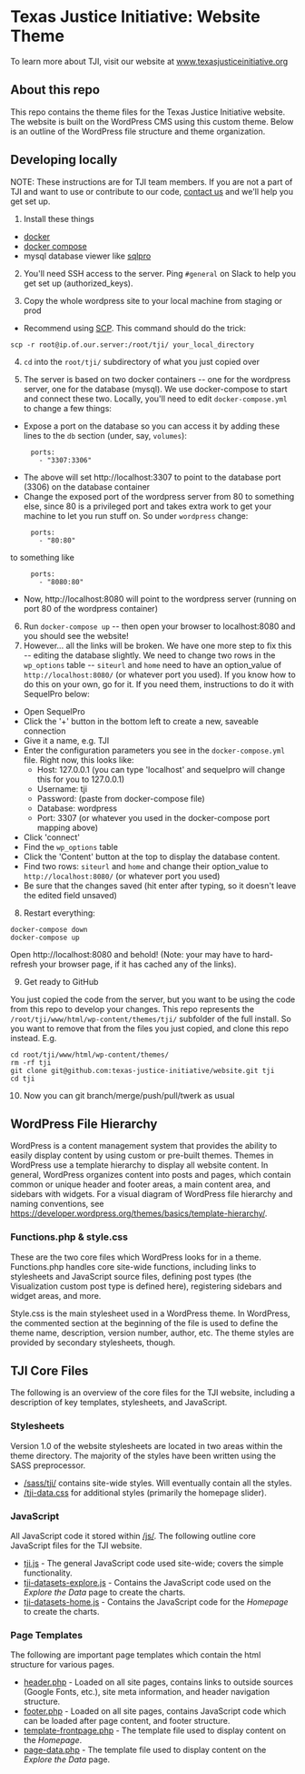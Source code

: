 # Texas Justice Initiative: Website Theme

To learn more about TJI, visit our website at www.texasjusticeinitiative.org

## About this repo

This repo contains the theme files for the Texas Justice Initiative website. The website is built on the WordPress CMS using this custom theme. Below is an outline of the WordPress file structure and theme organization.

## Developing locally

NOTE: These instructions are for TJI team members. If you are not a part of TJI and want to use or contribute to our code, [contact us](http://texasjusticeinitiative.org/contact/) and we'll help you get set up.

1. Install these things 
- [docker](https://www.docker.com/community-edition#/download)
- [docker compose](https://docs.docker.com/compose/install/)
- mysql database viewer like [sqlpro](https://sequelpro.com/download)

2. You'll need SSH access to the server. Ping `#general` on Slack to help you get set up (authorized_keys).

3. Copy the whole wordpress site to your local machine from staging or prod
- Recommend using [SCP](https://linuxacademy.com/blog/linux/ssh-and-scp-howto-tips-tricks/). This command should do the trick:
```
scp -r root@ip.of.our.server:/root/tji/ your_local_directory
```

4. `cd` into the `root/tji/` subdirectory of what you just copied over

5. The server is based on two docker containers -- one for the wordpress server, one for the database (mysql). We use docker-compose to start and connect these two. Locally, you'll need to edit `docker-compose.yml` to change a few things:
- Expose a port on the database so you can access it by adding these lines to the `db` section (under, say, `volumes`):
```
     ports:
       - "3307:3306"
```
- The above will set http://localhost:3307 to point to the database port (3306) on the database container
- Change the exposed port of the wordpress server from 80 to something else, since 80 is a privileged port and takes extra work to get your machine to let you run stuff on. So under `wordpress` change:
```
     ports:
       - "80:80"
```
to something like
```
     ports:
       - "8080:80"
```
- Now, http://localhost:8080 will point to the wordpress server (running on port 80 of the wordpress container)

6. Run `docker-compose up` -- then open your browser to localhost:8080 and you should see the website!
7. However... all the links will be broken. We have one more step to fix this -- editing the database slightly. We need to change two rows in the `wp_options` table -- `siteurl` and `home` need to have an option_value of `http://localhost:8080/` (or whatever port you used). If you know how to do this on your own, go for it. If you need them, instructions to do it with SequelPro below:
- Open SequelPro
- Click the '+' button in the bottom left to create a new, saveable connection
- Give it a name, e.g. TJI
- Enter the configuration parameters you see in the `docker-compose.yml` file. Right now, this looks like:
  - Host: 127.0.0.1 (you can type 'localhost' and sequelpro will change this for you to 127.0.0.1)
  - Username: tji
  - Password: (paste from docker-compose file)
  - Database: wordpress
  - Port: 3307 (or whatever you used in the docker-compose port mapping above)
- Click 'connect'
- Find the `wp_options` table
- Click the 'Content' button at the top to display the database content.
- Find two rows: `siteurl` and `home` and change their option_value to `http://localhost:8080/` (or whatever port you used)
- Be sure that the changes saved (hit enter after typing, so it doesn't leave the edited field unsaved)

8. Restart everything:
```
docker-compose down
docker-compose up
```
Open http://localhost:8080 and behold! (Note: your may have to hard-refresh your browser page, if it has cached any of the links).

9. Get ready to GitHub

You just copied the code from the server, but you want to be using the code from this repo to develop your changes. This repo represents the `/root/tji/www/html/wp-content/themes/tji/` subfolder of the full install. So you want to remove that from the files you just copied, and clone this repo instead. E.g.
```
cd root/tji/www/html/wp-content/themes/
rm -rf tji
git clone git@github.com:texas-justice-initiative/website.git tji
cd tji
```

10. Now you can git branch/merge/push/pull/twerk as usual

## WordPress File Hierarchy

WordPress is a content management system that provides the ability to easily display content by using custom or pre-built themes. Themes in WordPress use a template hierarchy to display all website content. In general, WordPress organizes content into posts and pages, which contain common or unique header and footer areas, a main content area, and sidebars with widgets. For a visual diagram of WordPress file hierarchy and naming conventions, see https://developer.wordpress.org/themes/basics/template-hierarchy/.

### Functions.php & style.css

These are the two core files which WordPress looks for in a theme. Functions.php handles core site-wide functions, including links to stylesheets and JavaScript source files, defining post types (the Visualization custom post type is defined here), registering sidebars and widget areas, and more.

Style.css is the main stylesheet used in a WordPress theme. In WordPress, the commented section at the beginning of the file is used to define the theme name, description, version number, author, etc. The theme styles are provided by secondary stylesheets, though.

## TJI Core Files

The following is an overview of the core files for the TJI website, including a description of key templates, stylesheets, and JavaScript. 

### Stylesheets

Version 1.0 of the website stylesheets are located in two areas within the theme directory. The majority of the styles have been written using the SASS preprocessor.

* [/sass/tji/](/sass/tji) contains site-wide styles. Will eventually contain all the styles.
* [/tji-data.css](/tji-data.css) for additional styles (primarily the homepage slider).

### JavaScript

All JavaScript code it stored within [/js/](/js). The following outline core JavaScript files for the TJI website.

* [tji.js](/js/tji.js) - The general JavaScript code used site-wide; covers the simple functionality.
* [tji-datasets-explore.js](/js/tji-datasets-explore.js) - Contains the JavaScript code used on the _Explore the Data_ page to create the charts.
* [tji-datasets-home.js](/js/tji-datasets-home.js) - Contains the JavaScript code for the _Homepage_ to create the charts.

### Page Templates

The following are important page templates which contain the html structure for various pages.

* [header.php](header.php) - Loaded on all site pages, contains links to outside sources (Google Fonts, etc.), site meta information, and header navigation structure.
* [footer.php](footer.php) - Loaded on all site pages, contains JavaScript code which can be loaded after page content, and footer structure. 
* [template-frontpage.php](template-frontpage.php) - The template file used to display content on the _Homepage_.
* [page-data.php](page-data.php) - The template file used to display content on the _Explore the Data_ page.
